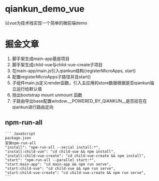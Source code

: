 # qiankun_demo_vue
以vue为技术栈实现一个简单的微前端demo

# 掘金文章
   1. 脚手架生成main-app基座项目
   2. 脚手架生成child-vue与child-vue-create子项目
   3. 在main-app/main.js引入qiankun结构{registerMicroApps, start}
   4. 配置registerMicroApps子路径并且start()
   5. 子组件main.js定义render函数，引入主应用的store数据根据是否qiankun独立运行给默认值
   6. 抛出bootstrap  mount unmount 函数
   7. 子路由导出base配置window.__POWERED_BY_QIANKUN__是否挂在在qiankun进行路由定向
## npm-run-all
    ``` JavaScript
    package.json
    安装npm-run-all
    "install": "npm-run-all --serial install:*",
    "install:child-vue": "cd child-vue && npm install",
    "install:child-vue-create": "cd child-vue-create && npm install",
    "start": "npm-run-all --parallel start:*",
    "start:main-app": "cd main-app && npm run serve",
    "start:child-vue": "cd child-vue && npm run serve",
    "start:child-vue-create": "cd child-vue-create && npm run serve",
    ```